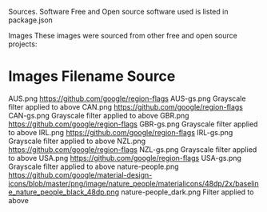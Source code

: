 
Sources.
Software
Free and Open source software used is listed in package.json

Images
These images were sourced from other free and open source projects:

Images Filename                           Source
============================================================================================
AUS.png                                   https://github.com/google/region-flags
AUS-gs.png                                Grayscale filter applied to above
CAN.png                                   https://github.com/google/region-flags
CAN-gs.png                                Grayscale filter applied to above
GBR.png                                   https://github.com/google/region-flags
GBR-gs.png                                Grayscale filter applied to above
IRL.png                                   https://github.com/google/region-flags
IRL-gs.png                                Grayscale filter applied to above
NZL.png                                   https://github.com/google/region-flags
NZL-gs.png                                Grayscale filter applied to above
USA.png                                   https://github.com/google/region-flags
USA-gs.png                                Grayscale filter applied to above
nature-people.png                         https://github.com/google/material-design-icons/blob/master/png/image/nature_people/materialicons/48dp/2x/baseline_nature_people_black_48dp.png
nature-people_dark.png                    Filter applied to above
